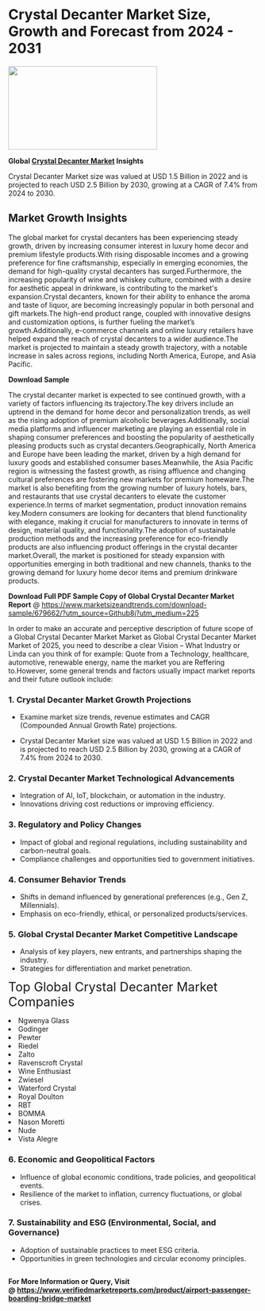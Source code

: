 <H1>Crystal Decanter Market Size, Growth and Forecast from 2024 - 2031</H1><img class="aligncenter size-medium wp-image-584254" src="https://thirdeyenews.in/wp-content/uploads/2024/09/Global-Market-Research-300x168.jpeg" alt="" width="300" height="168" /><p><strong>Global&nbsp;<a href="https://www.marketsizeandtrends.com/download-sample/679662/?utm_source=Github8j?utm_medium=225">Crystal Decanter Market</a> Insights</strong></p><p>Crystal Decanter Market size was valued at USD 1.5 Billion in 2022 and is projected to reach USD 2.5 Billion by 2030, growing at a CAGR of 7.4% from 2024 to 2030.</p><p><h2>Market Growth Insights</h2> <p>The global market for crystal decanters has been experiencing steady growth, driven by increasing consumer interest in luxury home decor and premium lifestyle products.With rising disposable incomes and a growing preference for fine craftsmanship, especially in emerging economies, the demand for high-quality crystal decanters has surged.Furthermore, the increasing popularity of wine and whiskey culture, combined with a desire for aesthetic appeal in drinkware, is contributing to the market's expansion.Crystal decanters, known for their ability to enhance the aroma and taste of liquor, are becoming increasingly popular in both personal and gift markets.The high-end product range, coupled with innovative designs and customization options, is further fueling the market’s growth.Additionally, e-commerce channels and online luxury retailers have helped expand the reach of crystal decanters to a wider audience.The market is projected to maintain a steady growth trajectory, with a notable increase in sales across regions, including North America, Europe, and Asia Pacific.</p> <p><strong>Download Sample</strong></p> <p>The crystal decanter market is expected to see continued growth, with a variety of factors influencing its trajectory.The key drivers include an uptrend in the demand for home decor and personalization trends, as well as the rising adoption of premium alcoholic beverages.Additionally, social media platforms and influencer marketing are playing an essential role in shaping consumer preferences and boosting the popularity of aesthetically pleasing products such as crystal decanters.Geographically, North America and Europe have been leading the market, driven by a high demand for luxury goods and established consumer bases.Meanwhile, the Asia Pacific region is witnessing the fastest growth, as rising affluence and changing cultural preferences are fostering new markets for premium homeware.The market is also benefiting from the growing number of luxury hotels, bars, and restaurants that use crystal decanters to elevate the customer experience.In terms of market segmentation, product innovation remains key.Modern consumers are looking for decanters that blend functionality with elegance, making it crucial for manufacturers to innovate in terms of design, material quality, and functionality.The adoption of sustainable production methods and the increasing preference for eco-friendly products are also influencing product offerings in the crystal decanter market.Overall, the market is positioned for steady expansion with opportunities emerging in both traditional and new channels, thanks to the growing demand for luxury home decor items and premium drinkware products.</p> <p><span class=""><strong>Download Full PDF Sample Copy of Global Crystal Decanter Market Report</strong> @ <a href="https://www.marketsizeandtrends.com/download-sample/679662/?utm_source=Github8j?utm_medium=225" target="_blank">https://www.marketsizeandtrends.com/download-sample/679662/?utm_source=Github8j?utm_medium=225</a></span></p><p>In order to make an accurate and perceptive description of future scope of a Global&nbsp;Crystal Decanter Market Market as Global&nbsp;Crystal Decanter Market Market of 2025, you need to describe a clear Vision &ndash; What Industry or Linda can you think of for example: Quote from a Technology, healthcare, automotive, renewable energy, name the market you are Reffering to.However, some general trends and factors usually impact market reports and their future outlook include:</p><h3>1.&nbsp;<strong>Crystal Decanter Market Growth Projections</strong></h3><ul><li>Examine market size trends, revenue estimates and CAGR (Compounded Annual Growth Rate) projections.</li><li><p>Crystal Decanter Market size was valued at USD 1.5 Billion in 2022 and is projected to reach USD 2.5 Billion by 2030, growing at a CAGR of 7.4% from 2024 to 2030.</p></li></ul><h3>2.&nbsp;<strong>Crystal Decanter Market Technological Advancements</strong></h3><ul><li>Integration of AI, IoT, blockchain, or automation in the industry.</li><li>Innovations driving cost reductions or improving efficiency.</li></ul><h3>3.&nbsp;<strong>Regulatory and Policy Changes</strong></h3><ul><li>Impact of global and regional regulations, including sustainability and carbon-neutral goals.</li><li>Compliance challenges and opportunities tied to government initiatives.</li></ul><h3>4.&nbsp;<strong>Consumer Behavior Trends</strong></h3><ul><li>Shifts in demand influenced by generational preferences (e.g., Gen Z, Millennials).</li><li>Emphasis on eco-friendly, ethical, or personalized products/services.</li></ul><h3>5.&nbsp;<strong>Global Crystal Decanter Market Competitive Landscape</strong></h3><ul><li>Analysis of key players, new entrants, and partnerships shaping the industry.</li><li>Strategies for differentiation and market penetration.</li></ul><p data-pm-slice="1 1 []"><span style="color: inherit; font-family: inherit; font-size: 25px;">Top Global Crystal Decanter Market Companies</span></p><div class="" data-test-id=""><p><li>Ngwenya Glass</li><li> Godinger</li><li> Pewter</li><li> Riedel</li><li> Zalto</li><li> Ravenscroft Crystal</li><li> Wine Enthusiast</li><li> Zwiesel</li><li> Waterford Crystal</li><li> Royal Doulton</li><li> RBT</li><li> BOMMA</li><li> Nason Moretti</li><li> Nude</li><li> Vista Alegre</li></p></div><h3>6.&nbsp;<strong>Economic and Geopolitical Factors</strong></h3><ul><li>Influence of global economic conditions, trade policies, and geopolitical events.</li><li>Resilience of the market to inflation, currency fluctuations, or global crises.</li></ul><h3>7.&nbsp;<strong>Sustainability and ESG (Environmental, Social, and Governance)</strong></h3><ul><li>Adoption of sustainable practices to meet ESG criteria.</li><li>Opportunities in green technologies and circular economy principles.</li></ul><h2><strong style="font-size: 14px;">For More Information or Query, Visit @&nbsp;</strong><a style="background-color: #ffffff; font-size: 14px;" href="https://www.marketsizeandtrends.com/report/crystal-decanter-market/" target="_blank">https://www.verifiedmarketreports.com/product/airport-passenger-boarding-bridge-market</a></h2>